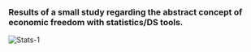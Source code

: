 ### Results of a small study regarding the abstract concept of economic freedom with statistics/DS tools.

![Stats-1](https://github.com/seyeint/EconFreedom_Stats_DS/assets/36778187/6d1afbae-bb73-4d4a-99aa-a3f9f6701f51)
